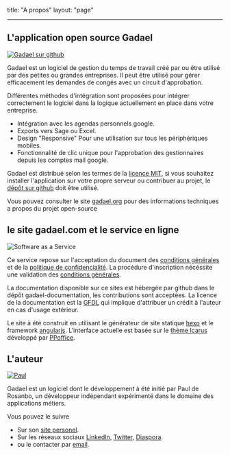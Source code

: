 title: "A propos"
layout: "page"

---


## L'application open source Gadael

[![Gadael sur github](/css/images/sourcebanner.png)](http://www.github.com/gadael/gadael)

Gadael est un logiciel de gestion du temps de travail créé par ou être utilisé par des petites ou grandes entreprises. Il peut être utilisé pour gérer efficacement les demandes de congés avec un circuit d'approbation.

Différentes méthodes d'intégration sont proposées pour intégrer correctement le logiciel dans la logique actuellement en place dans votre entreprise.

* Intégration avec les agendas personnels google.
* Exports vers Sage ou Excel.
* Design "Responsive" Pour une utilisation sur tous les périphériques mobiles.
* Fonctionnalité de clic unique pour l'approbation des gestionnaires depuis les comptes mail google.

Gadael est distribué selon les termes de la [licence MIT](https://fr.wikipedia.org/wiki/Licence_MIT), si vous souhaitez installer l'application sur votre propre serveur ou contribuer au projet, le [dépôt sur github](https://github.com/gadael/gadael) doit être utilisé.

Vous pouvez consulter le site [gadael.org](http://www.gadael.org/) pour des informations techniques a propos du projet open-source


## le site gadael.com et le service en ligne

![Software as a Service](/css/images/SaaS.png)

Ce service repose sur l'acceptation du document des [conditions générales](/fr/legal/terms-of-service.html) et de la [politique de confidencialité](/fr/legal/privacy-policy.html). La procédure d'inscription nécéssite une validation des [conditions générales](/fr/legal/terms-of-service.html).

La documentation disponible sur ce sites est hébergée par github dans le dépôt gadael-documentation, les contributions sont acceptées. La licence de la documentation est la [GFDL](https://www.gnu.org/licenses/fdl-1.3.html) qui implique d'attribuer un crédit à l'auteur en cas d'usage extérieur.

Le site à été construit en utilisant le générateur de site statique [hexo](https://hexo.io/) et le framework [angularjs](https://angularjs.org/). L'interface actuelle est basée sur le [thème Icarus](https://github.com/ppoffice/hexo-theme-icarus) développé par [PPoffice](https://github.com/ppoffice).


## L'auteur

[![Paul](/css/images/paul.png)](http://www.rosanbo.com)

Gadael est un logiciel dont le développement à été initié par Paul de Rosanbo, un développeur indépendant expérimenté dans le domaine des applications métiers.

Vous pouvez le suivre
* Sur son [site personel](http://www.rosanbo.com).
* Sur les réseaux sociaux [LinkedIn](https://fr.linkedin.com/in/paul-de-rosanbo-0177368a), [Twitter](https://twitter.com/polo2ro), [Diaspora](https://framasphere.org/people/25627fe0aa67013296982a0000053625).
* ou le contacter par [email](mailto:paul@rosanbo.com).
